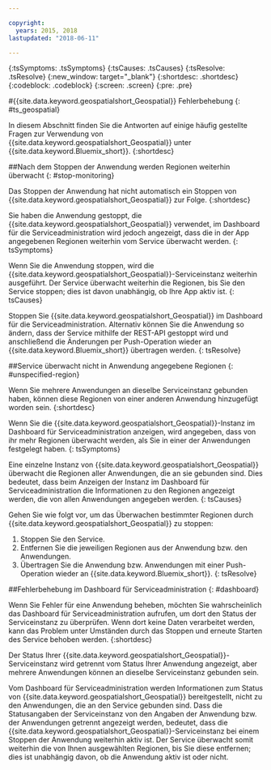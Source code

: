 ```yaml
---

copyright:
  years: 2015, 2018
lastupdated: "2018-06-11"

---
```


<!-- Attribute definitions -->
{:tsSymptoms: .tsSymptoms}
{:tsCauses: .tsCauses}
{:tsResolve: .tsResolve}
{:new_window: target="_blank"}
{:shortdesc: .shortdesc}
{:codeblock: .codeblock}
{:screen: .screen}
{:pre: .pre}

#{{site.data.keyword.geospatialshort_Geospatial}} Fehlerbehebung 
{: #ts_geospatial}


In diesem Abschnitt finden Sie die Antworten auf einige häufig gestellte Fragen zur Verwendung von {{site.data.keyword.geospatialshort_Geospatial}} unter {{site.data.keyword.Bluemix_short}}.
{:shortdesc}

##Nach dem Stoppen der Anwendung werden Regionen weiterhin überwacht
{: #stop-monitoring}


Das Stoppen der Anwendung hat nicht automatisch ein Stoppen von {{site.data.keyword.geospatialshort_Geospatial}} zur Folge.
{:shortdesc}


Sie haben die Anwendung gestoppt, die {{site.data.keyword.geospatialshort_Geospatial}} verwendet, im Dashboard für die Serviceadministration wird jedoch angezeigt, dass die in der App angegebenen Regionen weiterhin vom Service überwacht werden.
{: tsSymptoms}


Wenn Sie die Anwendung stoppen, wird die {{site.data.keyword.geospatialshort_Geospatial}}-Serviceinstanz weiterhin ausgeführt. Der Service überwacht weiterhin die Regionen, bis Sie den Service stoppen; dies ist davon unabhängig, ob Ihre App aktiv ist.
{: tsCauses}


Stoppen Sie {{site.data.keyword.geospatialshort_Geospatial}} im Dashboard für die Serviceadministration. Alternativ können Sie die Anwendung so ändern, dass der Service mithilfe der REST-API gestoppt wird und anschließend die Änderungen per Push-Operation wieder an {{site.data.keyword.Bluemix_short}} übertragen werden.
{: tsResolve}

##Service überwacht nicht in Anwendung angegebene Regionen
{: #unspecified-region}



Wenn Sie mehrere Anwendungen an dieselbe Serviceinstanz gebunden haben, können diese Regionen von einer anderen Anwendung hinzugefügt worden sein.
{:shortdesc}



Wenn Sie die {{site.data.keyword.geospatialshort_Geospatial}}-Instanz im Dashboard für Serviceadministration anzeigen, wird angegeben, dass von ihr mehr Regionen überwacht werden, als Sie in einer der Anwendungen festgelegt haben.
{: tsSymptoms}

Eine einzelne Instanz von {{site.data.keyword.geospatialshort_Geospatial}} überwacht die Regionen aller Anwendungen, die an sie gebunden sind. Dies bedeutet, dass beim Anzeigen der Instanz im Dashboard für Serviceadministration die Informationen zu den Regionen angezeigt werden, die von allen Anwendungen angegeben werden.
{: tsCauses}

Gehen Sie wie folgt vor, um das Überwachen bestimmter Regionen durch {{site.data.keyword.geospatialshort_Geospatial}} zu stoppen:

1. Stoppen Sie den Service.
2. Entfernen Sie die jeweiligen Regionen aus der Anwendung bzw. den Anwendungen.
3. Übertragen Sie die Anwendung bzw. Anwendungen mit einer Push-Operation wieder an {{site.data.keyword.Bluemix_short}}.
{: tsResolve}


##Fehlerbehebung im Dashboard für Serviceadministration
{: #dashboard}

Wenn Sie Fehler für eine Anwendung beheben, möchten Sie wahrscheinlich das Dashboard für Serviceadministration aufrufen, um dort den Status der Serviceinstanz zu überprüfen. Wenn dort keine Daten verarbeitet werden, kann das Problem unter Umständen durch das Stoppen und erneute Starten des Service behoben werden.
{:shortdesc}

Der Status Ihrer {{site.data.keyword.geospatialshort_Geospatial}}-Serviceinstanz wird getrennt vom Status Ihrer Anwendung angezeigt, aber mehrere Anwendungen können an dieselbe Serviceinstanz gebunden sein.

Vom Dashboard für Serviceadministration werden Informationen zum Status von {{site.data.keyword.geospatialshort_Geospatial}} bereitgestellt, nicht zu den Anwendungen, die an den Service gebunden sind. Dass die Statusangaben der Serviceinstanz von den Angaben der Anwendung bzw. der Anwendungen getrennt angezeigt werden, bedeutet, dass die {{site.data.keyword.geospatialshort_Geospatial}}-Serviceinstanz bei einem Stoppen der Anwendung weiterhin aktiv ist. Der Service überwacht somit weiterhin die von Ihnen ausgewählten Regionen, bis Sie diese entfernen; dies ist unabhängig davon, ob die Anwendung aktiv ist oder nicht.

